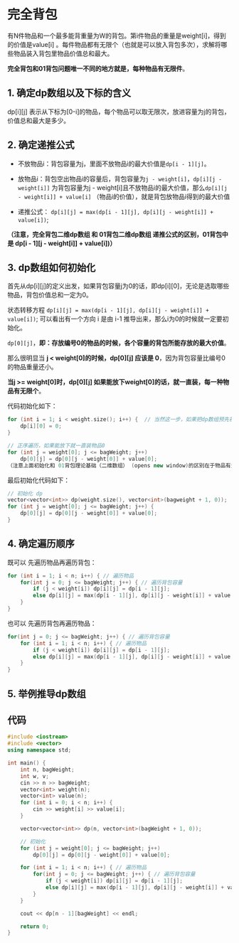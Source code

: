 # 完全背包

有N件物品和一个最多能背重量为W的背包。第i件物品的重量是weight[i]，得到的价值是value[i] 。每件物品都有无限个（也就是可以放入背包多次），求解将哪些物品装入背包里物品价值总和最大。

**完全背包和01背包问题唯一不同的地方就是，每种物品有无限件**。

## 1. 确定dp数组以及下标的含义

dp[i][j] 表示从下标为[0-i]的物品，每个物品可以取无限次，放进容量为j的背包，价值总和最大是多少。

## 2. 确定递推公式

- 不放物品i：背包容量为j，里面不放物品i的最大价值是`dp[i - 1][j]`。

- 放物品i：背包空出物品i的容量后，背包容量为`j - weight[i]`，`dp[i][j - weight[i]]` 为背包容量为j - weight[i]且不放物品i的最大价值，那么`dp[i][j - weight[i]] + value[i]` （物品i的价值），就是背包放物品i得到的最大价值

- 递推公式： `dp[i][j] = max(dp[i - 1][j], dp[i][j - weight[i]] + value[i])`;

**（注意，完全背包二维dp数组 和 01背包二维dp数组 递推公式的区别，01背包中是 dp[i - 1][j - weight[i]] + value[i])）**

## 3. dp数组如何初始化

首先从dp[i][j]的定义出发，如果背包容量j为0的话，即dp[i][0]，无论是选取哪些物品，背包价值总和一定为0。

状态转移方程 `dp[i][j] = max(dp[i - 1][j], dp[i][j - weight[i]] + value[i])`; 可以看出有一个方向 i 是由 i-1 推导出来，那么i为0的时候就一定要初始化。

`dp[0][j]`，**即：存放编号0的物品的时候，各个容量的背包所能存放的最大价值**。

那么很明显当 **j < weight[0]的时候，dp[0][j] 应该是 0**，因为背包容量比编号0的物品重量还小。

**当j >= weight[0]时，dp[0][j] 如果能放下weight[0]的话，就一直装，每一种物品有无限个**。

代码初始化如下：

```cpp
for (int i = 1; i < weight.size(); i++) {  // 当然这一步，如果把dp数组预先初始化为0了，这一步就可以省略，但很多同学应该没有想清楚这一点。
    dp[i][0] = 0;
}

// 正序遍历，如果能放下就一直装物品0
for (int j = weight[0]; j <= bagWeight; j++)
    dp[0][j] = dp[0][j - weight[0]] + value[0];
（注意上面初始化和 01背包理论基础（二维数组） (opens new window)的区别在于物品有无限个）
```

最后初始化代码如下：

```cpp
// 初始化 dp
vector<vector<int>> dp(weight.size(), vector<int>(bagweight + 1, 0));
for (int j = weight[0]; j <= bagWeight; j++) {
    dp[0][j] = dp[0][j - weight[0]] + value[0]; 
}
```

## 4. 确定遍历顺序

既可以 先遍历物品再遍历背包：

```cpp
for (int i = 1; i < n; i++) { // 遍历物品
    for(int j = 0; j <= bagWeight; j++) { // 遍历背包容量
        if (j < weight[i]) dp[i][j] = dp[i - 1][j];
        else dp[i][j] = max(dp[i - 1][j], dp[i][j - weight[i]] + value[i]);
    }
}
```

也可以 先遍历背包再遍历物品：

```cpp
for(int j = 0; j <= bagWeight; j++) { // 遍历背包容量
    for (int i = 1; i < n; i++) { // 遍历物品
        if (j < weight[i]) dp[i][j] = dp[i - 1][j];
        else dp[i][j] = max(dp[i - 1][j], dp[i][j - weight[i]] + value[i]);
    }
}
```

## 5. 举例推导dp数组


## 代码

```cpp
#include <iostream>
#include <vector>
using namespace std;

int main() {
    int n, bagWeight;
    int w, v;
    cin >> n >> bagWeight;
    vector<int> weight(n);
    vector<int> value(n);
    for (int i = 0; i < n; i++) {
        cin >> weight[i] >> value[i];
    }

    vector<vector<int>> dp(n, vector<int>(bagWeight + 1, 0));

    // 初始化
    for (int j = weight[0]; j <= bagWeight; j++)
        dp[0][j] = dp[0][j - weight[0]] + value[0];

    for (int i = 1; i < n; i++) { // 遍历物品
        for(int j = 0; j <= bagWeight; j++) { // 遍历背包容量
            if (j < weight[i]) dp[i][j] = dp[i - 1][j];
            else dp[i][j] = max(dp[i - 1][j], dp[i][j - weight[i]] + value[i]);
        }
    }

    cout << dp[n - 1][bagWeight] << endl;

    return 0;
}
```
